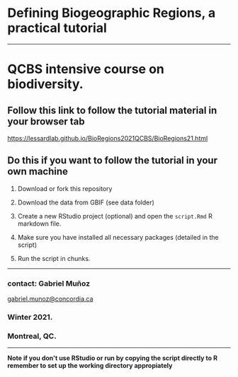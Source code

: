 # Defining Biogeographic Regions, a practical tutorial 
----
# QCBS intensive course on biodiversity. 



## Follow this link to follow the tutorial material in your browser tab 

https://lessardlab.github.io/BioRegions2021QCBS/BioRegions21.html


## Do this if you want to follow the tutorial in your own machine 

1. Download or fork this repository 

2. Download the data from GBIF (see data folder)

3. Create a new RStudio project (optional) and open the `script.Rmd` R markdown file. 

4. Make sure you have installed all necessary packages (detailed in the script)

5. Run the script in chunks. 


----

### contact: Gabriel Muñoz
gabriel.munoz@concordia.ca

### Winter 2021. 
### Montreal, QC. 

----


**Note if you don't use RStudio or run by copying the script directly to R remember to set up the working directory appropiately**

